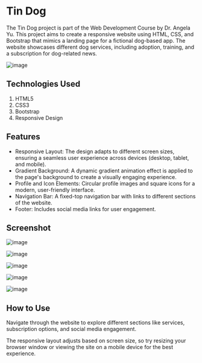 # Tin Dog

The Tin Dog project is part of the Web Development Course by Dr. Angela Yu. This project aims to create a responsive website using HTML, CSS, and Bootstrap that mimics a landing page for a fictional dog-based app. The website showcases different dog services, including adoption, training, and a subscription for dog-related news.

![image](https://github.com/user-attachments/assets/587ae9ed-751e-450a-aee1-d1bd960aff7e)

## Technologies Used

1. HTML5
2. CSS3
3. Bootstrap
4. Responsive Design

## Features

- Responsive Layout: The design adapts to different screen sizes, ensuring a seamless user experience across devices (desktop, tablet, and mobile).
- Gradient Background: A dynamic gradient animation effect is applied to the page's background to create a visually engaging experience.
- Profile and Icon Elements: Circular profile images and square icons for a modern, user-friendly interface.
- Navigation Bar: A fixed-top navigation bar with links to different sections of the website.
- Footer: Includes social media links for user engagement.

## Screenshot

![image](https://github.com/user-attachments/assets/587ae9ed-751e-450a-aee1-d1bd960aff7e)

![image](https://github.com/user-attachments/assets/e671b71f-4f1c-4082-878b-a2532ff84730)

![image](https://github.com/user-attachments/assets/6c07e48d-2dbe-4eee-ad29-9598a3460c6d)

![image](https://github.com/user-attachments/assets/b06a9c79-016b-4a35-a9d4-e4ebc5dca791)

![image](https://github.com/user-attachments/assets/14bd172f-3ebb-44dc-b44a-7a59b18f0855)


## How to Use

Navigate through the website to explore different sections like services, subscription options, and social media engagement.

The responsive layout adjusts based on screen size, so try resizing your browser window or viewing the site on a mobile device for the best experience.


